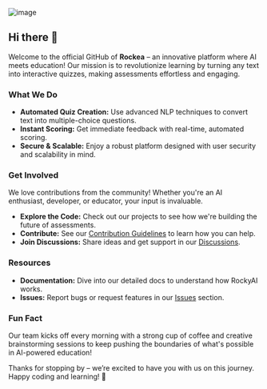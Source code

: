![image](https://github.com/user-attachments/assets/8ef2689c-88b2-4629-ae8f-347c319bb15a)

## Hi there 👋

Welcome to the official GitHub of **Rockea** – an innovative platform where AI meets education! Our mission is to revolutionize learning by turning any text into interactive quizzes, making assessments effortless and engaging.

### What We Do
- **Automated Quiz Creation:** Use advanced NLP techniques to convert text into multiple-choice questions.
- **Instant Scoring:** Get immediate feedback with real-time, automated scoring.
- **Secure & Scalable:** Enjoy a robust platform designed with user security and scalability in mind.

### Get Involved
We love contributions from the community! Whether you're an AI enthusiast, developer, or educator, your input is invaluable.  
- **Explore the Code:** Check out our projects to see how we're building the future of assessments.
- **Contribute:** See our [Contribution Guidelines](CONTRIBUTING.md) to learn how you can help.
- **Join Discussions:** Share ideas and get support in our [Discussions](https://github.com/MyRockae/.github/discussions).

### Resources
- **Documentation:** Dive into our detailed docs to understand how RockyAI works.
- **Issues:** Report bugs or request features in our [Issues](https://github.com/MyRockae/.github/issues) section.

### Fun Fact
Our team kicks off every morning with a strong cup of coffee and creative brainstorming sessions to keep pushing the boundaries of what's possible in AI-powered education!

Thanks for stopping by – we’re excited to have you with us on this journey. Happy coding and learning! 🚀

